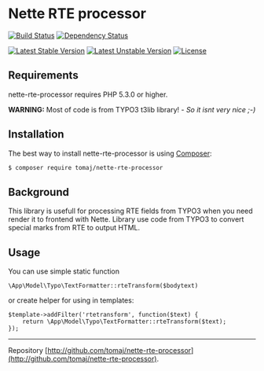 Nette RTE processor
====================

[![Build Status](https://secure.travis-ci.org/tomaj/nette-rte-processor.png)](http://travis-ci.org/tomaj/nette-rte-processor)
[![Dependency Status](https://www.versioneye.com/user/projects/53abc9dcd043f9074a00000d/badge.svg)](https://www.versioneye.com/user/projects/53abc9dcd043f9074a00000d)

[![Latest Stable Version](https://poser.pugx.org/tomaj/nette-rte-processor/v/stable.svg)](https://packagist.org/packages/tomaj/nette-rte-processor)
[![Latest Unstable Version](https://poser.pugx.org/tomaj/nette-rte-processor/v/unstable.svg)](https://packagist.org/packages/tomaj/nette-rte-processor)
[![License](https://poser.pugx.org/tomaj/nette-rte-processor/license.svg)](https://packagist.org/packages/tomaj/nette-rte-processor)

Requirements
------------

nette-rte-processor requires PHP 5.3.0 or higher.

**WARNING:** Most of code is from TYPO3 t3lib library! - *So it isnt very nice ;-)*

Installation
------------

The best way to install nette-rte-processor is using [Composer](http://getcomposer.org/):

```sh
$ composer require tomaj/nette-rte-processor
```

Background
----------

This library is usefull for processing RTE fields from TYPO3 when you need render it to frontend with Nette. Library use code from TYPO3 to convert special marks from RTE to output HTML.

Usage
-----

You can use simple static function

```
\App\Model\Typo\TextFormatter::rteTransform($bodytext)
```

or create helper for using in templates:

```
$template->addFilter('rtetransform', function($text) {
	return \App\Model\Typo\TextFormatter::rteTransform($text);
});
```

-----

Repository [http://github.com/tomaj/nette-rte-processor](http://github.com/tomaj/nette-rte-processor).
